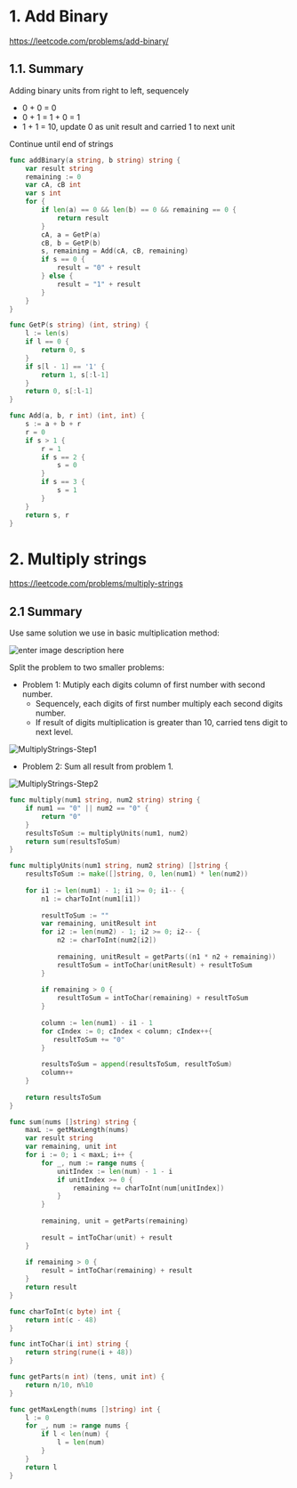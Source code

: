 # 1. Add Binary

https://leetcode.com/problems/add-binary/

## 1.1. Summary

Adding binary units from right to left, sequencely

 - 0 + 0 = 0
 - 0  + 1 = 1 + 0 = 1
 - 1 + 1 = 10, update 0 as unit result and carried 1 to next unit
   
Continue until end of strings

```go
func addBinary(a string, b string) string {
    var result string
    remaining := 0
    var cA, cB int
    var s int
    for {
        if len(a) == 0 && len(b) == 0 && remaining == 0 {
            return result
        }
        cA, a = GetP(a)
        cB, b = GetP(b)
        s, remaining = Add(cA, cB, remaining)
        if s == 0 {
            result = "0" + result
        } else {
            result = "1" + result
        }
    }
}

func GetP(s string) (int, string) {
    l := len(s)
    if l == 0 {
        return 0, s
    }
    if s[l - 1] == '1' {
        return 1, s[:l-1]
    }
    return 0, s[:l-1]
}

func Add(a, b, r int) (int, int) {
    s := a + b + r
    r = 0
    if s > 1 {
        r = 1
        if s == 2 {
            s = 0
        }
        if s == 3 {
            s = 1
        }
    }
    return s, r
}
```

# 2. Multiply strings

https://leetcode.com/problems/multiply-strings

## 2.1 Summary

Use same solution we use in basic multiplication method:

![enter image description here](https://www.trimleystmartinprimaryschool.com/uploads/2/7/3/5/27353585/img-7510_orig.jpeg)

Split the problem to two smaller problems:

 - Problem 1: Mutiply each digits column of first number with second number.
	 - Sequencely, each digits of first number multiply each second digits number.
	 - If result of digits multiplication is greater than 10, carried tens digit to next level.

![MultiplyStrings-Step1](https://user-images.githubusercontent.com/1828895/120063342-01d78c80-c067-11eb-8226-cbf5996a48ba.png)

 - Problem 2: Sum all result from problem 1.

![MultiplyStrings-Step2](https://user-images.githubusercontent.com/1828895/120063353-0dc34e80-c067-11eb-8da0-921e1a985001.png)

```go
func multiply(num1 string, num2 string) string {
    if num1 == "0" || num2 == "0" {
        return "0"
    }
    resultsToSum := multiplyUnits(num1, num2)
    return sum(resultsToSum)
}

func multiplyUnits(num1 string, num2 string) []string {
    resultsToSum := make([]string, 0, len(num1) * len(num2))
    
    for i1 := len(num1) - 1; i1 >= 0; i1-- {
        n1 := charToInt(num1[i1])
        
        resultToSum := ""
        var remaining, unitResult int
        for i2 := len(num2) - 1; i2 >= 0; i2-- {
            n2 := charToInt(num2[i2])
            
            remaining, unitResult = getParts((n1 * n2 + remaining))
            resultToSum = intToChar(unitResult) + resultToSum
        }
        
        if remaining > 0 {
            resultToSum = intToChar(remaining) + resultToSum
        }
        
        column := len(num1) - i1 - 1
        for cIndex := 0; cIndex < column; cIndex++{
           resultToSum += "0" 
        }
        
        resultsToSum = append(resultsToSum, resultToSum)
        column++
    }
    
    return resultsToSum
}

func sum(nums []string) string {
    maxL := getMaxLength(nums)
    var result string
    var remaining, unit int
    for i := 0; i < maxL; i++ {
        for _, num := range nums {
            unitIndex := len(num) - 1 - i
            if unitIndex >= 0 {
                remaining += charToInt(num[unitIndex])
            }
        }
        
        remaining, unit = getParts(remaining)
        
        result = intToChar(unit) + result
    }
    
    if remaining > 0 {
        result = intToChar(remaining) + result
    }
    return result
}

func charToInt(c byte) int {
    return int(c - 48)
}

func intToChar(i int) string {
    return string(rune(i + 48))
}

func getParts(n int) (tens, unit int) {
    return n/10, n%10
}

func getMaxLength(nums []string) int {
    l := 0
    for _, num := range nums {
        if l < len(num) {
            l = len(num)
        }
    }
    return l
}
```
